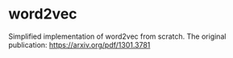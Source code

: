 # word2vec
Simplified implementation of word2vec from scratch. The original publication: https://arxiv.org/pdf/1301.3781
